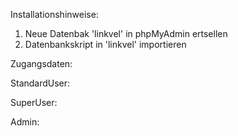 Installationshinweise:
1. Neue Datenbak 'linkvel' in phpMyAdmin ertsellen
2. Datenbankskript in 'linkvel' importieren 

Zugangsdaten:

StandardUser:

SuperUser:

Admin:
